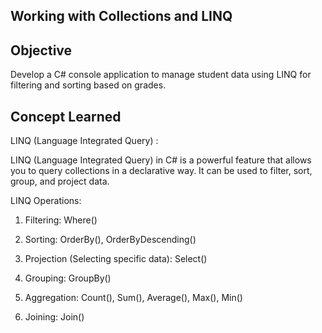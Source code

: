 ## Working with Collections and LINQ

## Objective

Develop a C# console application to manage student data using LINQ for filtering and sorting based on grades.

## Concept Learned

LINQ (Language Integrated Query) :

LINQ (Language Integrated Query) in C# is a powerful feature that allows you to query collections in a declarative way. It can be used to filter, sort, group, and project data.

LINQ Operations:

1. Filtering: Where()

2. Sorting: OrderBy(), OrderByDescending()

3. Projection (Selecting specific data): Select()

4. Grouping: GroupBy()

5. Aggregation: Count(), Sum(), Average(), Max(), Min()

6. Joining: Join()
